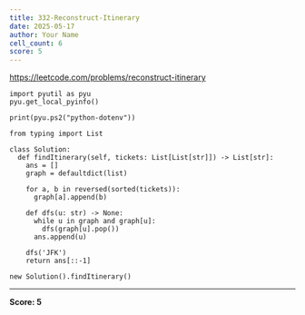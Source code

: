 ```yaml
---
title: 332-Reconstruct-Itinerary
date: 2025-05-17
author: Your Name
cell_count: 6
score: 5
---
```


https://leetcode.com/problems/reconstruct-itinerary


```
import pyutil as pyu
pyu.get_local_pyinfo()
```


```
print(pyu.ps2("python-dotenv"))
```


```
from typing import List
```


```
class Solution:
  def findItinerary(self, tickets: List[List[str]]) -> List[str]:
    ans = []
    graph = defaultdict(list)

    for a, b in reversed(sorted(tickets)):
      graph[a].append(b)

    def dfs(u: str) -> None:
      while u in graph and graph[u]:
        dfs(graph[u].pop())
      ans.append(u)

    dfs('JFK')
    return ans[::-1]
```


```
new Solution().findItinerary()
```


---
**Score: 5**